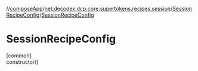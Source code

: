 //[composeApp](../../../index.md)/[net.decodex.dcp.core.supertokens.recipes.session](../index.md)/[SessionRecipeConfig](index.md)/[SessionRecipeConfig](-session-recipe-config.md)

# SessionRecipeConfig

[common]\
constructor()
